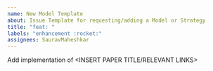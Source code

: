 ```yaml
---
name: New Model Template
about: Issue Template for requesting/adding a Model or Strategy
title: "feat: "
labels: "enhancement :rocket:"
assignees: SauravMaheshkar
---
```


Add implementation of <INSERT PAPER TITLE/RELEVANT LINKS>

